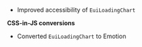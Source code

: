 - Improved accessibility of `EuiLoadingChart`

**CSS-in-JS conversions**

- Converted `EuiLoadingChart` to Emotion
